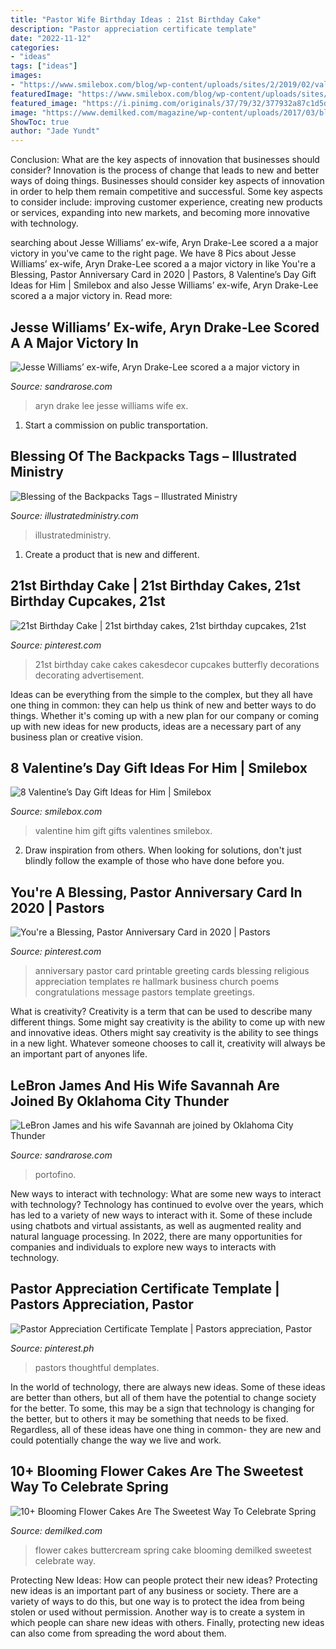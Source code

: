 ```yaml
---
title: "Pastor Wife Birthday Ideas : 21st Birthday Cake"
description: "Pastor appreciation certificate template"
date: "2022-11-12"
categories:
- "ideas"
tags: ["ideas"]
images:
- "https://www.smilebox.com/blog/wp-content/uploads/sites/2/2019/02/valentines-day-gifts-for-him-1024x683.jpg"
featuredImage: "https://www.smilebox.com/blog/wp-content/uploads/sites/2/2019/02/valentines-day-gifts-for-him-1024x683.jpg"
featured_image: "https://i.pinimg.com/originals/37/79/32/377932a87c1d5d2b792d3f1f8fc1d244.jpg"
image: "https://www.demilked.com/magazine/wp-content/uploads/2017/03/blooming-flower-spring-buttercream-cakes-40.jpg"
ShowToc: true
author: "Jade Yundt"
---
```



Conclusion: What are the key aspects of innovation that businesses should consider?
Innovation is the process of change that leads to new and better ways of doing things. Businesses should consider key aspects of innovation in order to help them remain competitive and successful. Some key aspects to consider include: improving customer experience, creating new products or services, expanding into new markets, and becoming more innovative with technology.

	

		
searching about Jesse Williams’ ex-wife, Aryn Drake-Lee scored a a major victory in you've came to the right page. We have 8 Pics about Jesse Williams’ ex-wife, Aryn Drake-Lee scored a a major victory in like You&#039;re a Blessing, Pastor Anniversary Card in 2020 | Pastors, 8 Valentine’s Day Gift Ideas for Him | Smilebox and also Jesse Williams’ ex-wife, Aryn Drake-Lee scored a a major victory in. Read more:
		
    
## Jesse Williams’ Ex-wife, Aryn Drake-Lee Scored A A Major Victory In

<img loading=lazy src="https://sandrarose.com/wp-content/uploads/2018/06/aryn-drake-lee-in-la.jpg" onerror="this.onerror=null;this.src='https://tse2.mm.bing.net/th?id=OIP.ZKP1VU9LneQMsHRZ0O9U6gHaLH&amp;pid=15.1';" alt="Jesse Williams’ ex-wife, Aryn Drake-Lee scored a a major victory in">

_Source: sandrarose.com_

>aryn drake lee jesse williams wife ex. 

	

1) Start a commission on public transportation.

    
## Blessing Of The Backpacks Tags – Illustrated Ministry

<img loading=lazy src="https://www.illustratedministry.com/wp-content/uploads/2021/06/Blessing-of-the-Backpacks-6-2048x1707.jpg" onerror="this.onerror=null;this.src='https://tse3.mm.bing.net/th?id=OIP.-tLseZ7QUQ1d9ql1uJEc6AHaGL&amp;pid=15.1';" alt="Blessing of the Backpacks Tags – Illustrated Ministry">

_Source: illustratedministry.com_

>illustratedministry. 

	

1. Create a product that is new and different.

    
## 21st Birthday Cake | 21st Birthday Cakes, 21st Birthday Cupcakes, 21st

<img loading=lazy src="https://i.pinimg.com/736x/46/7a/50/467a508403ef5551408631e7a47651fb.jpg" onerror="this.onerror=null;this.src='https://tse1.mm.bing.net/th?id=OIP.o08547aNM9714wFGMGr3SAHaJ4&amp;pid=15.1';" alt="21st Birthday Cake | 21st birthday cakes, 21st birthday cupcakes, 21st">

_Source: pinterest.com_

>21st birthday cake cakes cakesdecor cupcakes butterfly decorations decorating advertisement. 

	

Ideas can be everything from the simple to the complex, but they all have one thing in common: they can help us think of new and better ways to do things. Whether it's coming up with a new plan for our company or coming up with new ideas for new products, ideas are a necessary part of any business plan or creative vision.

    
## 8 Valentine’s Day Gift Ideas For Him | Smilebox

<img loading=lazy src="https://www.smilebox.com/blog/wp-content/uploads/sites/2/2019/02/valentines-day-gifts-for-him-1024x683.jpg" onerror="this.onerror=null;this.src='https://tse4.mm.bing.net/th?id=OIP.qVDYogXqE06jtx83NfljqwHaE8&amp;pid=15.1';" alt="8 Valentine’s Day Gift Ideas for Him | Smilebox">

_Source: smilebox.com_

>valentine him gift gifts valentines smilebox. 

	

2. Draw inspiration from others. When looking for solutions, don't just blindly follow the example of those who have done before you. 

    
## You&#039;re A Blessing, Pastor Anniversary Card In 2020 | Pastors

<img loading=lazy src="https://i.pinimg.com/originals/37/79/32/377932a87c1d5d2b792d3f1f8fc1d244.jpg" onerror="this.onerror=null;this.src='https://tse1.mm.bing.net/th?id=OIP.GmoiJ7JUrGf9MIv5RSLLMQHaKz&amp;pid=15.1';" alt="You&#039;re a Blessing, Pastor Anniversary Card in 2020 | Pastors">

_Source: pinterest.com_

>anniversary pastor card printable greeting cards blessing religious appreciation templates re hallmark business church poems congratulations message pastors template greetings. 

	

What is creativity?
Creativity is a term that can be used to describe many different things. Some might say creativity is the ability to come up with new and innovative ideas. Others might say creativity is the ability to see things in a new light. Whatever someone chooses to call it, creativity will always be an important part of anyones life.

    
## LeBron James And His Wife Savannah Are Joined By Oklahoma City Thunder

<img loading=lazy src="https://sandrarose.com/wp-content/uploads/2019/09/lebron-james-and-savannah-in-portofino-3-BG-768x1069.jpg" onerror="this.onerror=null;this.src='https://tse2.mm.bing.net/th?id=OIP.LpWDcUSr3d41ShxhD-ONDQHaKT&amp;pid=15.1';" alt="LeBron James and his wife Savannah are joined by Oklahoma City Thunder">

_Source: sandrarose.com_

>portofino. 

	

New ways to interact with technology: What are some new ways to interact with technology?
Technology has continued to evolve over the years, which has led to a variety of new ways to interact with it. Some of these include using chatbots and virtual assistants, as well as augmented reality and natural language processing. In 2022, there are many opportunities for companies and individuals to explore new ways to interacts with technology.

    
## Pastor Appreciation Certificate Template | Pastors Appreciation, Pastor

<img loading=lazy src="https://i.pinimg.com/736x/63/69/85/6369855e312228ec21f810c980e12483.jpg" onerror="this.onerror=null;this.src='https://tse3.mm.bing.net/th?id=OIP.W44dAngU9QnjkhkHQY9SugHaFL&amp;pid=15.1';" alt="Pastor Appreciation Certificate Template | Pastors appreciation, Pastor">

_Source: pinterest.ph_

>pastors thoughtful demplates. 

	

In the world of technology, there are always new ideas. Some of these ideas are better than others, but all of them have the potential to change society for the better. To some, this may be a sign that technology is changing for the better, but to others it may be something that needs to be fixed. Regardless, all of these ideas have one thing in common- they are new and could potentially change the way we live and work.

    
## 10+ Blooming Flower Cakes Are The Sweetest Way To Celebrate Spring

<img loading=lazy src="https://www.demilked.com/magazine/wp-content/uploads/2017/03/blooming-flower-spring-buttercream-cakes-40.jpg" onerror="this.onerror=null;this.src='https://tse1.mm.bing.net/th?id=OIP.E-qhnhPwZVV0LDVQr76dRgHaLG&amp;pid=15.1';" alt="10+ Blooming Flower Cakes Are The Sweetest Way To Celebrate Spring">

_Source: demilked.com_

>flower cakes buttercream spring cake blooming demilked sweetest celebrate way. 

	

Protecting New Ideas: How can people protect their new ideas?
Protecting new ideas is an important part of any business or society. There are a variety of ways to do this, but one way is to protect the idea from being stolen or used without permission. Another way is to create a system in which people can share new ideas with others. Finally, protecting new ideas can also come from spreading the word about them.

